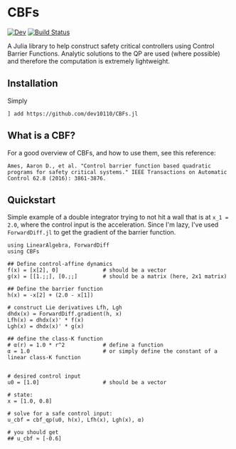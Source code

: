 # CBFs

<!--- [![Stable](https://img.shields.io/badge/docs-stable-blue.svg)](https://dev10110.github.io/CBFs.jl/stable/) --->
[![Dev](https://img.shields.io/badge/docs-dev-blue.svg)](https://dev10110.github.io/CBFs.jl/dev/)
[![Build Status](https://github.com/dev10110/CBFs.jl/actions/workflows/CI.yml/badge.svg?branch=main)](https://github.com/dev10110/CBFs.jl/actions/workflows/CI.yml?query=branch%3Amain)



A Julia library to help construct safety critical controllers using Control Barrier Functions. Analytic solutions to the QP are used (where possible) and therefore the computation is extremely lightweight.

## Installation

Simply 
```
] add https://github.com/dev10110/CBFs.jl
```

## What is a CBF?
For a good overview of CBFs, and how to use them, see this reference:
```
Ames, Aaron D., et al. "Control barrier function based quadratic programs for safety critical systems." IEEE Transactions on Automatic Control 62.8 (2016): 3861-3876.
```

## Quickstart

Simple example of a double integrator trying to not hit a wall that is at ``x_1 = 2.0``, where the control input is the acceleration. Since I'm lazy, I've used `ForwardDiff.jl` to get the gradient of the barrier function.  

```
using LinearAlgebra, ForwardDiff
using CBFs
  
## Define control-affine dynamics
f(x) = [x[2], 0]              # should be a vector
g(x) = [[1.;;], [0.;;]        # should be a matrix (here, 2x1 matrix)

## Define the barrier function
h(x) = -x[2] + (2.0 - x[1])

# construct Lie derivatives Lfh, Lgh
dhdx(x) = ForwardDiff.gradient(h, x)
Lfh(x) = dhdx(x)' * f(x)
Lgh(x) = dhdx(x)' * g(x)

## define the class-K function
# α(r) = 1.0 * r^2            # define a function
α = 1.0                       # or simply define the constant of a linear class-K function


# desired control input
u0 = [1.0]                    # should be a vector 

# state:
x = [1.0, 0.8]
  
# solve for a safe control input:
u_cbf = cbf_qp(u0, h(x), Lfh(x), Lgh(x), α)

# you should get
## u_cbf ≈ [-0.6]
```






